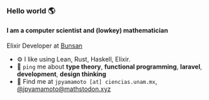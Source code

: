 ### Hello world 🌎

#### I am a computer scientist and (lowkey) mathematician

Elixir Developer at [Bunsan](https://www.bunsan.io/)<br>

- ⚙️ I like using Lean, Rust, Haskell, Elixir.
- 💬 `ping` me about **type theory**, **functional programming**, **laravel**, **development**, **design thinking**
- 🤝 Find me at `jpyamamoto [at] ciencias.unam.mx`, [@jpyamamoto@mathstodon.xyz](https://mathstodon.xyz/@jpyamamoto)
